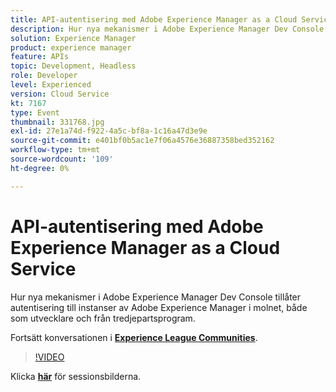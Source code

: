 ```yaml
---
title: API-autentisering med Adobe Experience Manager as a Cloud Service
description: Hur nya mekanismer i Adobe Experience Manager Dev Console tillåter autentisering till instanser av Adobe Experience Manager i molnet, både som utvecklare och från tredjepartsprogram. Den här sessionen skapades som en del av Adobe Developers Live Content Event.
solution: Experience Manager
product: experience manager
feature: APIs
topic: Development, Headless
role: Developer
level: Experienced
version: Cloud Service
kt: 7167
type: Event
thumbnail: 331768.jpg
exl-id: 27e1a74d-f922-4a5c-bf8a-1c16a47d3e9e
source-git-commit: e401bf0b5ac1e7f06a4576e36887358bed352162
workflow-type: tm+mt
source-wordcount: '109'
ht-degree: 0%

---
```


# API-autentisering med Adobe Experience Manager as a Cloud Service

Hur nya mekanismer i Adobe Experience Manager Dev Console tillåter autentisering till instanser av Adobe Experience Manager i molnet, både som utvecklare och från tredjepartsprogram.

Fortsätt konversationen i **[Experience League Communities](https://adobe.ly/36Yd3v6)**.

>[!VIDEO](https://video.tv.adobe.com/v/331768/?quality=12&learn=on&hidetitle=true)

Klicka **[här](/help/adobe-developers-live/assets/api-authentication.pdf)** för sessionsbilderna.

